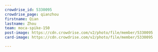 ```yaml
---
crowdrise_id: 5330095
crowdrise_page: qianzhou
firstname: Qian
lastname: Zhou
team: moca-spike-150
post-image: https://cdn.crowdrise.com/v2/photo/file/member/5330095
card-image: https://cdn.crowdrise.com/v2/photo/file/member/5330095

---
```

